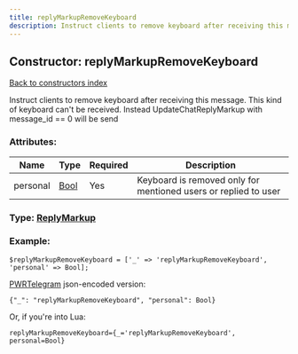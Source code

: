 ```yaml
---
title: replyMarkupRemoveKeyboard
description: Instruct clients to remove keyboard after receiving this message. This kind of keyboard can't be received. Instead UpdateChatReplyMarkup with message_id == 0 will be send
---
```

## Constructor: replyMarkupRemoveKeyboard  
[Back to constructors index](index.md)



Instruct clients to remove keyboard after receiving this message. This kind of keyboard can't be received. Instead UpdateChatReplyMarkup with message_id == 0 will be send

### Attributes:

| Name     |    Type       | Required | Description |
|----------|---------------|----------|-------------|
|personal|[Bool](../types/Bool.md) | Yes|Keyboard is removed only for mentioned users or replied to user|



### Type: [ReplyMarkup](../types/ReplyMarkup.md)


### Example:

```
$replyMarkupRemoveKeyboard = ['_' => 'replyMarkupRemoveKeyboard', 'personal' => Bool];
```  

[PWRTelegram](https://pwrtelegram.xyz) json-encoded version:

```
{"_": "replyMarkupRemoveKeyboard", "personal": Bool}
```


Or, if you're into Lua:  


```
replyMarkupRemoveKeyboard={_='replyMarkupRemoveKeyboard', personal=Bool}

```



